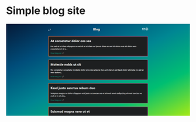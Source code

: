 # Simple blog site
![Blog image](https://github.com/Fejbien/SimpleBlogSite/blob/main/Preview/Blog.png?raw=true)
